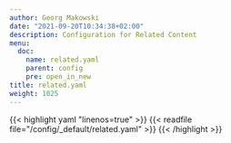```yaml
---
author: Georg Makowski
date: "2021-09-20T10:34:38+02:00"
description: Configuration for Related Content
menu:
  doc:
    name: related.yaml
    parent: config
    pre: open_in_new
title: related.yaml
weight: 1025
---
```



{{< highlight yaml "linenos=true" >}}
{{< readfile file="/config/_default/related.yaml" >}}
{{< /highlight >}}
